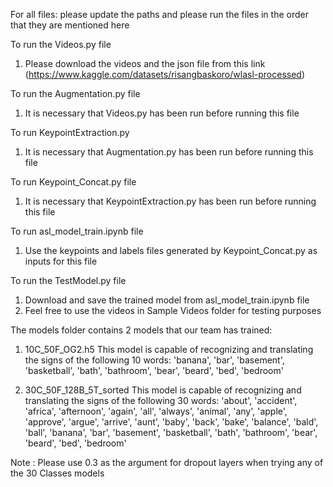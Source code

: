 For all files: please update the paths and please run the files in the order that they are mentioned here


To run the Videos.py file
1) Please download the videos and the json file from this link (https://www.kaggle.com/datasets/risangbaskoro/wlasl-processed)


To run the Augmentation.py file
1) It is necessary that Videos.py has been run before running this file


To run KeypointExtraction.py
1) It is necessary that Augmentation.py has been run before running this file


To run Keypoint_Concat.py file
1) It is necessary that KeypointExtraction.py has been run before running this file


To run asl_model_train.ipynb file
1) Use the keypoints and labels files generated by Keypoint_Concat.py as inputs for this file


To run the TestModel.py file
1) Download and save the trained model from asl_model_train.ipynb file
2) Feel free to use the videos in Sample Videos folder for testing purposes


The models folder contains 2 models that our team has trained:
1)   10C_50F_OG2.h5
This model is capable of recognizing and translating the signs of the following 10 words:
'banana', 'bar', 'basement', 'basketball', 'bath', 'bathroom', 'bear', 'beard', 'bed', 'bedroom'


1)   30C_50F_128B_5T_sorted
This model is capable of recognizing and translating the signs of the following 30 words:
'about', 'accident', 'africa', 'afternoon', 'again', 'all', 'always', 'animal', 'any', 'apple',
'approve', 'argue', 'arrive', 'aunt', 'baby', 'back', 'bake', 'balance', 'bald', 'ball', 
'banana', 'bar', 'basement', 'basketball', 'bath', 'bathroom', 'bear', 'beard', 'bed', 'bedroom'

Note : Please use 0.3 as the argument for dropout layers when trying any of the 30 Classes models
